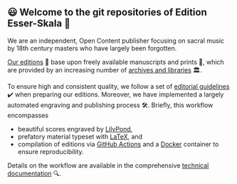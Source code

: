 ## :smiley: Welcome to the git repositories of Edition Esser-Skala :musical_note:

We are an independent, Open Content publisher focusing on sacral music by 18th century masters who have largely been forgotten.

[Our editions](https://edition.esser-skala.at/scores/) :book: base upon freely available manuscripts and prints :scroll:,
which are provided by an increasing number of [archives and libraries](https://edition.esser-skala.at/about/sources-for-digital-versions/) :classical_building:.

To ensure high and consistent quality, we follow a set of [editorial guidelines](https://edition.esser-skala.at/about/editorial-guidelines) :heavy_check_mark: when preparing our editions.
Moreover, we have implemented a largely automated engraving and publishing process :hammer_and_wrench:. Briefly, this workflow encompasses

- beautiful scores engraved by [LilyPond](https://lilypond.org/),
- prefatory material typeset with [LaTeX](https://www.latex-project.org/), and
- compilation of editions via [GitHub Actions](https://github.com/features/actions) and a [Docker](https://www.docker.com/) container to ensure reproducibility.

Details on the workflow are available in the comprehensive [technical documentation](https://edition.esser-skala.at/about/technical-documentation) :mag:.
